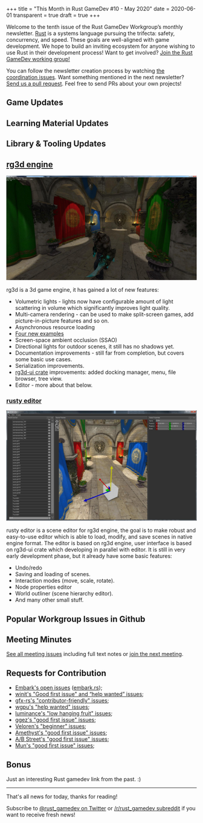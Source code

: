 +++
title = "This Month in Rust GameDev #10 - May 2020"
date = 2020-06-01
transparent = true
draft = true
+++

<!-- markdownlint-disable no-trailing-punctuation -->
<!-- markdownlint-enable line-length -->

Welcome to the tenth issue of the Rust GameDev Workgroup’s
monthly newsletter.
[Rust] is a systems language pursuing the trifecta:
safety, concurrency, and speed.
These goals are well-aligned with game development.
We hope to build an inviting ecosystem for anyone wishing
to use Rust in their development process!
Want to get involved? [Join the Rust GameDev working group!][join]

You can follow the newsletter creation process
by watching [the coordination issues][coordination].
Want something mentioned in the next newsletter?
[Send us a pull request][pr].
Feel free to send PRs about your own projects!

[Rust]: https://rust-lang.org
[join]: https://github.com/rust-gamedev/wg#join-the-fun
[pr]: https://github.com/rust-gamedev/rust-gamedev.github.io
[coordination]: https://github.com/rust-gamedev/rust-gamedev.github.io/issues?q=label%3Acoordination

<!--
Ideal section structure is:

```
### [Title]

![image/GIF description](image link)

A paragraph or two with a summary and [useful links].

_Discussions:
[/r/rust](https://reddit.com/r/rust/todo),
[twitter](https://twitter.com/todo/status/123456)_

[Title]: https://first.link
[useful links]: https://other.link
```

Discussion links are added only if they contain
some actual interesting discussions.

If needed, a section can be split into subsections with a "------" delimiter.
-->

## Game Updates

## Learning Material Updates

## Library & Tooling Updates

## [rg3d engine](https://github.com/mrDIMAS/rg3d)

![3rd person walking simulator](rg3d_3rd_person_example.jpg)

rg3d is a 3d game engine, it has gained a lot of new features:

- Volumetric lights - lights now have configurable amount of light scattering
  in volume which significantly improves light quality.
- Multi-camera rendering - can be used to make split-screen games, add 
  picture-in-picture features and so on.
- Asynchronous resource loading
- [Four new examples](https://github.com/mrDIMAS/rg3d/tree/master/examples)
- Screen-space ambient occlusion (SSAO)
- Directional lights for outdoor scenes, it still has no shadows yet.
- Documentation improvements - still far from completion, but covers some basic
  use cases.
- Serialization improvements.
- [rg3d-ui crate](https://github.com/mrDIMAS/rg3d-ui) improvements: added 
  docking manager, menu, file browser, tree view.
- Editor - more about that below.

### [rusty editor](https://github.com/mrDIMAS/rusty-editor)

![rusty editor](rusty_editor.jpg)

rusty editor is a scene editor for rg3d engine, the goal is to make robust
and easy-to-use editor which is able to load, modify, and save scenes in 
native engine format. The editor is based on rg3d engine, user interface 
is based on rg3d-ui crate which developing in parallel with editor. It is 
still in very early development phase, but it already have some basic 
features:

- Undo/redo
- Saving and loading of scenes.
- Interaction modes (move, scale, rotate).
- Node properties editor
- World outliner (scene hierarchy editor).
- And many other small stuff.

## Popular Workgroup Issues in Github

<!-- Up to 10 links to interesting issues -->

## Meeting Minutes

<!-- Up to 10 most important notes + a link to the full details -->

[See all meeting issues][label-meeting] including full text notes
or [join the next meeting][join].

[label-meeting]: https://github.com/rust-gamedev/wg/issues?q=label%3Ameeting

## Requests for Contribution

<!-- Links to "good first issue"-labels or direct links to specific tasks -->

- [Embark's open issues][embark-open-issues] ([embark.rs]);
- [winit's "Good first issue" and “help wanted” issues][winit-issues];
- [gfx-rs's "contributor-friendly" issues][gfx-issues];
- [wgpu's "help wanted" issues][wgpu-help-wanted];
- [luminance's "low hanging fruit" issues][luminance-fruits];
- [ggez's "good first issue" issues][ggez-issues];
- [Veloren's "beginner" issues][veloren-beginner];
- [Amethyst's "good first issue" issues][amethyst-issues];
- [A/B Street's "good first issue" issues][abstreet-issues];
- [Mun's "good first issue" issues][mun-issues];

[embark.rs]: https://embark.rs
[embark-open-issues]: https://github.com/search?q=user:EmbarkStudios+state:open
[winit-issues]: https://github.com/rust-windowing/winit/issues?utf8=✓&q=is%3Aissue+is%3Aopen+label%3A%22status%3A+help+wanted%22+label%3A%22Good+first+issue%22
[gfx-issues]: https://github.com/gfx-rs/gfx/issues?q=is%3Aissue+is%3Aopen+label%3Acontributor-friendly
[wgpu-help-wanted]: https://github.com/gfx-rs/wgpu-rs/issues?q=is%3Aissue+is%3Aopen+label%3A%22help+wanted%22
[luminance-fruits]: https://github.com/phaazon/luminance-rs/issues?q=is%3Aissue+is%3Aopen+label%3A%22low+hanging+fruit%22
[ggez-issues]: https://github.com/ggez/ggez/labels/%2AGOOD%20FIRST%20ISSUE%2A
[veloren-beginner]: https://gitlab.com/veloren/veloren/issues?label_name=beginner
[amethyst-issues]: https://github.com/amethyst/amethyst/issues?q=is%3Aissue+is%3Aopen+label%3A%22good+first+issue%22
[abstreet-issues]: https://github.com/dabreegster/abstreet/issues?q=is%3Aissue+is%3Aopen+label%3A%22good+first+issue%22
[mun-issues]: https://github.com/mun-lang/mun/labels/good%20first%20issue

## Bonus

<!-- Bonus section to make the newsletter more interesting
and highlight events from the past. -->

Just an interesting Rust gamedev link from the past. :)

------

That's all news for today, thanks for reading!

Subscribe to [@rust_gamedev on Twitter][@rust_gamedev]
or [/r/rust_gamedev subreddit][/r/rust_gamedev] if you want to receive fresh news!

<!--
TODO: Add real links and un-comment once this post is published
**Discussions of this post**:
[/r/rust](TODO),
[twitter](TODO).
-->

[/r/rust_gamedev]: https://reddit.com/r/rust_gamedev
[@rust_gamedev]: https://twitter.com/rust_gamedev
